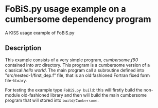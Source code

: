 # FoBiS.py usage example on a cumbersome dependency program

A KISS usage example of FoBiS.py

## Description

This example consists of a very simple program, _cumbersome.f90_ contained into _src_ directory. This program is a cumbersome version of a classical _hello world_. The main program call a subroutine defined into "src/nested-1/first_dep.f" file, that is an old fashioned Fortran fixed form file-library.

For testing the example type `FoBiS.py build`: this will firstly build the non-module old-fashioned library and then will build the main cumbersome program that will stored into `build/Cumbersome`.
